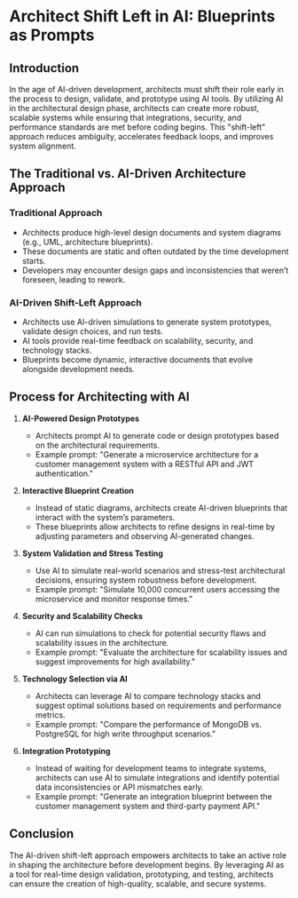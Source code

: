 
# Architect Shift Left in AI: Blueprints as Prompts

## Introduction
In the age of AI-driven development, architects must shift their role early in the process to design, validate, and prototype using AI tools. By utilizing AI in the architectural design phase, architects can create more robust, scalable systems while ensuring that integrations, security, and performance standards are met before coding begins. This "shift-left" approach reduces ambiguity, accelerates feedback loops, and improves system alignment.

## The Traditional vs. AI-Driven Architecture Approach

### Traditional Approach
- Architects produce high-level design documents and system diagrams (e.g., UML, architecture blueprints).
- These documents are static and often outdated by the time development starts.
- Developers may encounter design gaps and inconsistencies that weren’t foreseen, leading to rework.

### AI-Driven Shift-Left Approach
- Architects use AI-driven simulations to generate system prototypes, validate design choices, and run tests.
- AI tools provide real-time feedback on scalability, security, and technology stacks.
- Blueprints become dynamic, interactive documents that evolve alongside development needs.

## Process for Architecting with AI

1. **AI-Powered Design Prototypes**
   - Architects prompt AI to generate code or design prototypes based on the architectural requirements.
   - Example prompt: "Generate a microservice architecture for a customer management system with a RESTful API and JWT authentication."

2. **Interactive Blueprint Creation**
   - Instead of static diagrams, architects create AI-driven blueprints that interact with the system’s parameters.
   - These blueprints allow architects to refine designs in real-time by adjusting parameters and observing AI-generated changes.

3. **System Validation and Stress Testing**
   - Use AI to simulate real-world scenarios and stress-test architectural decisions, ensuring system robustness before development.
   - Example prompt: "Simulate 10,000 concurrent users accessing the microservice and monitor response times."

4. **Security and Scalability Checks**
   - AI can run simulations to check for potential security flaws and scalability issues in the architecture.
   - Example prompt: "Evaluate the architecture for scalability issues and suggest improvements for high availability."

5. **Technology Selection via AI**
   - Architects can leverage AI to compare technology stacks and suggest optimal solutions based on requirements and performance metrics.
   - Example prompt: "Compare the performance of MongoDB vs. PostgreSQL for high write throughput scenarios."

6. **Integration Prototyping**
   - Instead of waiting for development teams to integrate systems, architects can use AI to simulate integrations and identify potential data inconsistencies or API mismatches early.
   - Example prompt: "Generate an integration blueprint between the customer management system and third-party payment API."

## Conclusion
The AI-driven shift-left approach empowers architects to take an active role in shaping the architecture before development begins. By leveraging AI as a tool for real-time design validation, prototyping, and testing, architects can ensure the creation of high-quality, scalable, and secure systems.
